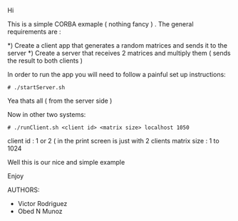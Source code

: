 Hi 

This is a simple CORBA exmaple ( nothing fancy ) . The general requirements are : 

*) Create a client app that generates a random matrices and sends it to the server
*) Create a server that receives 2 matrices and multiply them  ( sends the result to both clients )

In order to run the app you will need to follow a painful set up instructions: 

    # ./startServer.sh

Yea thats all ( from the server side ) 

Now in other two systems: 

    # ./runClient.sh <client id> <matrix size> localhost 1050

client id : 1 or 2 ( in the print screen is just with 2 clients 
matrix size : 1 to 1024

Well this is our nice and simple example 

Enjoy 

AUTHORS:
  - Victor Rodriguez
  - Obed N Munoz
